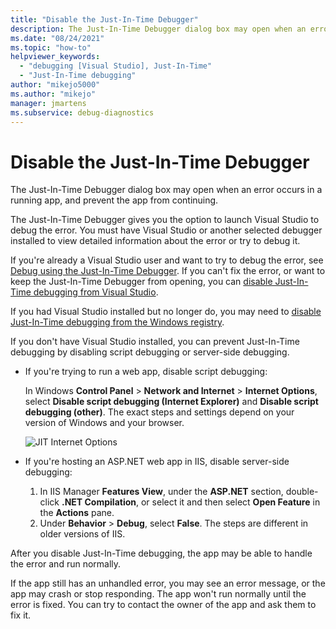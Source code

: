 ```yaml
---
title: "Disable the Just-In-Time Debugger"
description: The Just-In-Time Debugger dialog box may open when an error occurs in an app. Learn what you can do when this happens, and ways to prevent it.
ms.date: "08/24/2021"
ms.topic: "how-to"
helpviewer_keywords:
  - "debugging [Visual Studio], Just-In-Time"
  - "Just-In-Time debugging"
author: "mikejo5000"
ms.author: "mikejo"
manager: jmartens
ms.subservice: debug-diagnostics
---
```

# Disable the Just-In-Time Debugger


The Just-In-Time Debugger dialog box may open when an error occurs in a running app, and prevent the app from continuing.

The Just-In-Time Debugger gives you the option to launch Visual Studio to debug the error. You must have Visual Studio or another selected debugger installed to view detailed information about the error or try to debug it.

If you're already a Visual Studio user and want to try to debug the error, see [Debug using the Just-In-Time Debugger](../debugger/debug-using-the-just-in-time-debugger.md). If you can't fix the error, or want to keep the Just-In-Time Debugger from opening, you can [disable Just-In-Time debugging from Visual Studio](debug-using-the-just-in-time-debugger.md#BKMK_Enabling).

If you had Visual Studio installed but no longer do, you may need to [disable Just-In-Time debugging from the Windows registry](debug-using-the-just-in-time-debugger.md#disable-just-in-time-debugging-from-the-windows-registry).

If you don't have Visual Studio installed, you can prevent Just-In-Time debugging by disabling script debugging or server-side debugging.

- If you're trying to run a web app, disable script debugging:

  In Windows **Control Panel** > **Network and Internet** > **Internet Options**, select **Disable script debugging (Internet Explorer)** and **Disable script debugging (other)**. The exact steps and settings depend on your version of Windows and your browser.

  ![JIT Internet Options](../debugger/media/jitinternetoptions.png "JIT internet options")

- If you're hosting an ASP.NET web app in IIS, disable server-side debugging:

  1. In IIS Manager **Features View**, under the **ASP.NET** section, double-click **.NET Compilation**, or select it and then select **Open Feature** in the **Actions** pane.
  1. Under **Behavior** > **Debug**, select **False**. The steps are different in older versions of IIS.

After you disable Just-In-Time debugging, the app may be able to handle the error and run normally.

If the app still has an unhandled error, you may see an error message, or the app may crash or stop responding. The app won't run normally until the error is fixed. You can try to contact the owner of the app and ask them to fix it.
